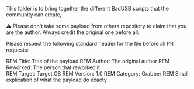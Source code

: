 This folder is to bring together the different BadUSB scripts that the community can create,

⚠️ Please don't take some payload from others repository to claim that you are the author. Always credit the original one before all.

Please respect the following standard header for the file before all PR requests:

REM Title: Title of the payload 
REM Author: The original author
REM Reworked: The person that reworked it  
REM Target:  Target OS
REM Version: 1.0
REM Category: Grabber
REM Small explication of what the payload do exacty 
